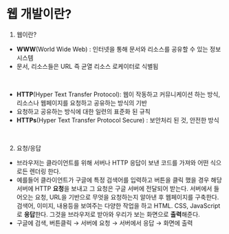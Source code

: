 # 웹 개발이란?

1. 웹이란?<br>
* **WWW**(World Wide Web) : 인터넷을 통해 문서와 리소스를 공유할 수 있는 정보 시스템
* 문서, 리소스들은 URL 즉 균열 리소스 로케이터로 식별됨

<br>

* **HTTP**(Hyper Text Transfer Protocol): 웹이 작동하고 커뮤니케이션 하는 방식, 리소스나 웹페이지를 요청하고 공유하는 방식의 기반
* 요청하고 공유하는 방식에 대한 일련의 표준화 된 규칙
* **HTTPs**(Hyper Text Transfer Protocol Secure) : 보안처리 된 것, 안전한 방식

<br>


2. 요청/응답
* 브라우저는 클라이언트를 위해 서버나 HTTP 응답이 보낸 코드를 가져와 어떤 식으로든 렌더링 한다. 
* 예를들어 클라이언트가 구글에 특정 검색어를 입력하고 버튼을 클릭 했을 경우 해당 서버에 HTTP **요청**을 보내고 그 요청은 구글 서버에 전달되어 받는다. 서버에서 들어오는 요청, URL을 기반으로 무엇을 요청하는지 알아낸 후 웹페이지를 구축한다. 검색어, 이미지, 내용등을 보여주는 다양한 작업을 하고 HTML. CSS, JavaScript로 **응답**한다. 그것을 브라우저로 받아와 우리가 보는 화면으로 **출력**해준다. 
* 구글에 검색, 버튼클릭 → 서버에 요청 → 서버에서 응답 → 화면에 출력






